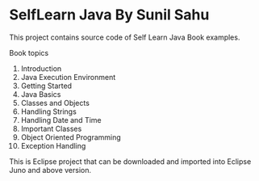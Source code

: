 SelfLearn Java By Sunil Sahu
=============================
This project contains source code of Self Learn Java Book examples.

Book topics 

1.	Introduction 
2.	Java Execution Environment 
3.	Getting Started 
4.	Java Basics 
5.	Classes and Objects
6.	Handling Strings 
7.	Handling Date and Time
8.	Important Classes
9.	Object Oriented Programming 
10.	Exception Handling


This is Eclipse project that can be downloaded and imported into Eclipse Juno and above version.
